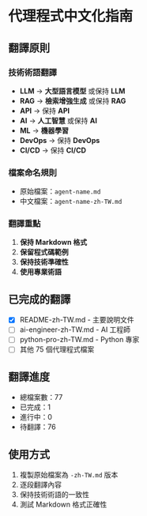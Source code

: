 # 代理程式中文化指南

## 翻譯原則

### 技術術語翻譯
- **LLM** → **大型語言模型** 或保持 **LLM**
- **RAG** → **檢索增強生成** 或保持 **RAG**
- **API** → 保持 **API**
- **AI** → **人工智慧** 或保持 **AI**
- **ML** → **機器學習**
- **DevOps** → 保持 **DevOps**
- **CI/CD** → 保持 **CI/CD**

### 檔案命名規則
- 原始檔案：`agent-name.md`
- 中文檔案：`agent-name-zh-TW.md`

### 翻譯重點
1. **保持 Markdown 格式**
2. **保留程式碼範例**
3. **保持技術準確性**
4. **使用專業術語**

## 已完成的翻譯
- [x] README-zh-TW.md - 主要說明文件
- [ ] ai-engineer-zh-TW.md - AI 工程師
- [ ] python-pro-zh-TW.md - Python 專家
- [ ] 其他 75 個代理程式檔案

## 翻譯進度
- 總檔案數：77
- 已完成：1
- 進行中：0
- 待翻譯：76

## 使用方式
1. 複製原始檔案為 `-zh-TW.md` 版本
2. 逐段翻譯內容
3. 保持技術術語的一致性
4. 測試 Markdown 格式正確性
